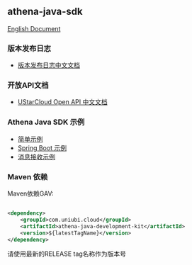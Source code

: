 ## athena-java-sdk

[English Document](./README.md)

### 版本发布日志

* [版本发布日志中文文档](/docs/VersionReleaseNotes-zh_CN.md)

### 开放API文档

* [UStarCloud Open API 中文文档](./docs/UStar%20Cloud%20open%20API-zh_CN.md)

### Athena Java SDK 示例

* [简单示例](./athena-sdk-examples/api-simple-example)
* [Spring Boot 示例](./athena-sdk-examples/api-springboot-example)
* [消息接收示例](./athena-sdk-examples/message-receive-example)

### Maven 依赖

Maven依赖GAV:

```xml

<dependency>
    <groupId>com.uniubi.cloud</groupId>
    <artifactId>athena-java-development-kit</artifactId>
    <version>${latestTagName}</version>
</dependency>
```

请使用最新的RELEASE tag名称作为版本号
